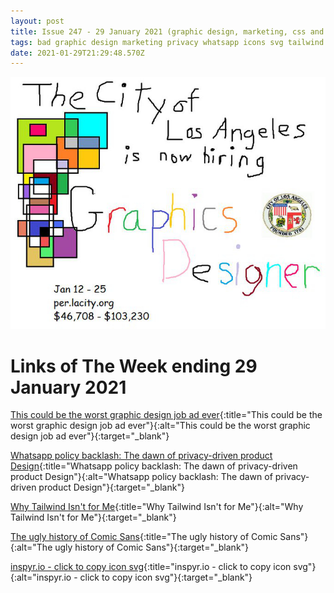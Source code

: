 ```yaml
---
layout: post
title: Issue 247 - 29 January 2021 (graphic design, marketing, css and fonts)
tags: bad graphic design marketing privacy whatsapp icons svg tailwind css
date: 2021-01-29T21:29:48.570Z
---
```

![This could be the worst graphic design job ad ever](/assets/uploads/issue-247.jpg "This could be the worst graphic design job ad ever")

# Links of The Week ending 29 January 2021

[This could be the worst graphic design job ad ever](https://www.creativebloq.com/news/graphic-design-ad-los-angeles){:title="This could be the worst graphic design job ad ever"}{:alt="This could be the worst graphic design job ad ever"}{:target="_blank"}

[Whatsapp policy backlash: The dawn of privacy-driven product Design](https://uxdesign.cc/the-dawn-of-privacy-driven-product-design-fa50a0a7d0c6){:title="Whatsapp policy backlash: The dawn of privacy-driven product Design"}{:alt="Whatsapp policy backlash: The dawn of privacy-driven product Design"}{:target="_blank"}

[Why Tailwind Isn't for Me](https://dev.to/jaredcwhite/why-tailwind-isn-t-for-me-5c90){:title="Why Tailwind Isn't for Me"}{:alt="Why Tailwind Isn't for Me"}{:target="_blank"}

[The ugly history of Comic Sans](https://uxdesign.cc/the-ugly-history-of-comic-sans-bd5d07f8ce81){:title="The ugly history of Comic Sans"}{:alt="The ugly history of Comic Sans"}{:target="_blank"}

[inspyr.io - click to copy icon svg](https://inspyr.io/){:title="inspyr.io - click to copy icon svg"}{:alt="inspyr.io - click to copy icon svg"}{:target="_blank"}